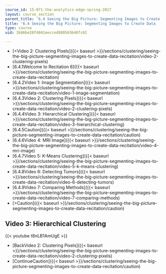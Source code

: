 ```yaml
---
course_id: 15-071-the-analytics-edge-spring-2017
layout: course_section
parent_title: '6.4 Seeing the Big Picture: Segmenting Images to Create Data  (Recitation)'
title: '6.4 Seeing the Big Picture: Segmenting Images to Create Data  (Recitation)'
type: course
uid: 3b86be20f4841eecced880565b48fc62

---
```


*   [<Video 2: Clustering Pixels]({{< baseurl >}}/sections/clustering/seeing-the-big-picture-segmenting-images-to-create-data-recitation/video-2-clustering-pixels)
*   [6.4.1Welcome to Recitation 6]({{< baseurl >}}/sections/clustering/seeing-the-big-picture-segmenting-images-to-create-data-recitation)
*   [6.4.2Video 1: Image Segmentation]({{< baseurl >}}/sections/clustering/seeing-the-big-picture-segmenting-images-to-create-data-recitation/video-1-image-segmentation)
*   [6.4.3Video 2: Clustering Pixels]({{< baseurl >}}/sections/clustering/seeing-the-big-picture-segmenting-images-to-create-data-recitation/video-2-clustering-pixels)
*   [6.4.4Video 3: Hierarchical Clustering]({{< baseurl >}}/sections/clustering/seeing-the-big-picture-segmenting-images-to-create-data-recitation/video-3-hierarchical-clustering)
*   [6.4.5Caution]({{< baseurl >}}/sections/clustering/seeing-the-big-picture-segmenting-images-to-create-data-recitation/caution)
*   [6.4.6Video 4: MRI Image]({{< baseurl >}}/sections/clustering/seeing-the-big-picture-segmenting-images-to-create-data-recitation/video-4-mri-image)
*   [6.4.7Video 5: K-Means Clustering]({{< baseurl >}}/sections/clustering/seeing-the-big-picture-segmenting-images-to-create-data-recitation/video-5-k-means-clustering)
*   [6.4.8Video 6: Detecting Tumors]({{< baseurl >}}/sections/clustering/seeing-the-big-picture-segmenting-images-to-create-data-recitation/video-6-detecting-tumors)
*   [6.4.9Video 7: Comparing Methods]({{< baseurl >}}/sections/clustering/seeing-the-big-picture-segmenting-images-to-create-data-recitation/video-7-comparing-methods)
*   [\>Caution]({{< baseurl >}}/sections/clustering/seeing-the-big-picture-segmenting-images-to-create-data-recitation/caution)

Video 3: Hierarchical Clustering
--------------------------------

{{< youtube t8nLB1AmUgE >}}

*   [BackVideo 2: Clustering Pixels]({{< baseurl >}}/sections/clustering/seeing-the-big-picture-segmenting-images-to-create-data-recitation/video-2-clustering-pixels)
*   [ContinueCaution]({{< baseurl >}}/sections/clustering/seeing-the-big-picture-segmenting-images-to-create-data-recitation/caution)